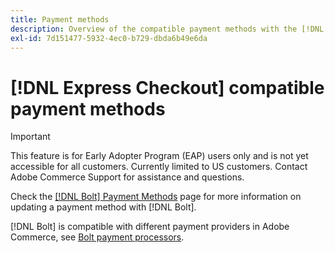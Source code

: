 ```yaml
---
title: Payment methods
description: Overview of the compatible payment methods with the [!DNL Express Checkout] for Adobe Commerce extension.
exl-id: 7d151477-5932-4ec0-b729-dbda6b49e6da
---
```

# [!DNL Express Checkout] compatible payment methods

>[!IMPORTANT]
>
> This feature is for Early Adopter Program (EAP) users only and is not yet accessible for all customers. Currently limited to US customers. Contact Adobe Commerce Support for assistance and questions.

Check the [[!DNL Bolt] Payment Methods](https://help.bolt.com/shoppers/guides/checkout/update-payment-method) page for more information on updating a payment method with [!DNL Bolt].

[!DNL Bolt] is compatible with different payment providers in Adobe Commerce, see [Bolt payment processors](https://help.bolt.com/merchants/guides/merchant-setup/checkout/processor-guides/).
